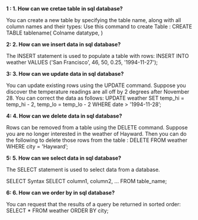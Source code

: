 **1 : 1. How can we cretae table in sql database?**

You can create a new table by specifying the table name,
along with all column names and their types:
Use this command to create Table :
CREATE TABLE tablename(
Colname datatype,
)

**2: 2. How can we insert data in sql database?**

The INSERT statement is used to populate a table with rows:
INSERT INTO weather VALUES ('San Francisco', 46, 50, 0.25, '1994-11-27');

**3: 3. How can we update data in sql database?**

You can update existing rows using the UPDATE command.
Suppose you discover the temperature readings are all off by 2 degrees after November 28.
You can correct the data as follows:
UPDATE weather
SET temp_hi = temp_hi - 2, temp_lo = temp_lo - 2
WHERE date > '1994-11-28’;

**4: 4. How can we delete data in sql database?**

Rows can be removed from a table using the DELETE command.
Suppose you are no longer interested in the weather of Hayward.
Then you can do the following to delete those rows from the table
:
DELETE FROM weather WHERE city = 'Hayward’;

**5: 5. How can we select data in sql database?**

The SELECT statement is used to select data from a database.

SELECT Syntax
SELECT column1, column2, ...
FROM table_name;

**6: 6. How can we order by in sql database?**

You can request that the results of a query be returned in sorted order:
SELECT * FROM weather
ORDER BY city;


